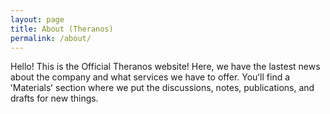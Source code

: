 ```yaml
---
layout: page
title: About (Theranos)
permalink: /about/
---
```


Hello! This is the Official Theranos website! Here, we have the lastest news about the company and what services we have to offer. Youʻll find a ʻMaterialsʻ section where we put the discussions, notes, publications, and drafts for new things.
